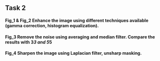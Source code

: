 ## Task 2

#### Fig_1 & Fig_2 Enhance the image using different techniques available (gamma correction, histogram equalization).
#### Fig_3  Remove the noise using averaging and median filter. Compare the results with 3*3 and 5*5
#### Fig_4  Sharpen the image using Laplacian filter, unsharp masking.
